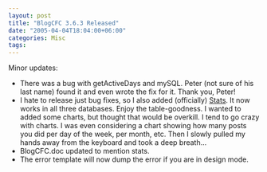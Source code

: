 ```yaml
---
layout: post
title: "BlogCFC 3.6.3 Released"
date: "2005-04-04T18:04:00+06:00"
categories: Misc 
tags: 
---
```


Minor updates:

<ul>
<li>There was a bug with getActiveDays and mySQL. Peter (not sure of his last name) found it and even wrote the fix for it. Thank you, Peter!
<li>I hate to release just bug fixes, so I also added (officially) <a href="stats.cfm">Stats</a>. It now works in all three databases. Enjoy the table-goodness. I wanted to added some charts, but thought that would be overkill. I tend to go crazy with charts. I was even considering a chart showing how many posts you did per day of the week, per month, etc. Then I slowly pulled my hands away from the keyboard and took a deep breath...
<li>BlogCFC.doc updated to mention stats.
<li>The error template will now dump the error if you are in design mode.
</ul>